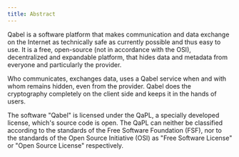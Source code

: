 ```yaml
---
title: Abstract
---
```

Qabel is a software platform that makes communication and data exchange on the Internet as technically safe as currently possible and thus easy to use. It is a free, open-source (not in accordance with the OSI), decentralized and expandable platform, that hides data and metadata from everyone and particularly the provider.

Who communicates, exchanges data, uses a Qabel service when and with whom remains hidden, even from the provider. Qabel does the cryptography completely on the client side and keeps it in the hands of users.

The software "Qabel" is licensed under the QaPL, a specially developed license, which's source code is open. The QaPL can neither be classified according to the standards of the Free Software Foundation (FSF), nor to the standards of the Open Source Initiative (OSI) as "Free Software License" or "Open Source License" respectively.